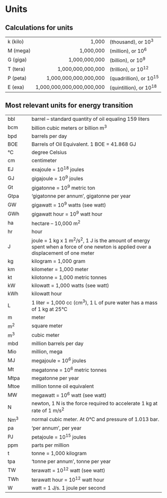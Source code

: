 # Units

## Calculations for units

<table class='table table-striped'>
  <tr>
    <td>k (kilo)</td>
    <td><div align='right'>1,000</div></td>
    <td>(thousand), or 10<sup>3</sup></td>
  </tr>
  <tr>
    <td>M (mega)</td>
    <td><div align='right'>1,000,000 </div></td>
    <td>(million), or 10<sup>6</sup></td>
  </tr>
  <tr>
    <td>G (giga)</td>
    <td><div align='right'>1,000,000,000 </div></td>
    <td>(billion), or 10<sup>9</sup></td>
  </tr>
  <tr>
    <td>T (tera)</td>
    <td><div align='right'>1,000,000,000,000 </div></td>
    <td>(trillion), or 10<sup>12</sup></td>
  </tr>
  <tr>
    <td>P (peta)</td>
    <td><div align='right'>1,000,000,000,000,000 </div></td>
    <td>(quadrillion), or 10<sup>15</sup></td>
  </tr>
  <tr>
    <td>E (exa)</td>
    <td><div align='right'>1,000,000,000,000,000,000</div></td>
    <td>(quintillion), or 10<sup>18</sup></td>
  </tr>
</table>

## Most relevant units for energy transition

<table class='table table-striped'>
  <col width='64'>
  <col width='454'>
  <tr>
    <td width='64'>bbl </td>
    <td width='454'>barrel – standard quantity of oil equaling 159 liters</td>
  </tr>
   <tr>
    <td>bcm </td>
    <td>billion cubic meters or billion m<sup>3</sup></td>
  </tr>
  <tr>
    <td>bpd </td>
    <td>barrels per day</td>
  </tr>
  <tr>
    <td>BOE </td>
    <td>Barrels of Oil Equivalent. 1 BOE = 41.868 GJ</td>
  </tr>
  <tr>
    <td>°C </td>
    <td>degree Celsius</td>
  </tr>
  <tr>
    <td>cm </td>
    <td>centimeter</td>
  </tr>
  <tr>
    <td>EJ </td>
    <td>exajoule = 10<sup>18</sup> joules </td>
  </tr>
  <tr>
    <td>GJ</td>
    <td>gigajoule = 10<sup>9</sup> joules</td>
  </tr>
  <tr>
    <td>Gt </td>
    <td>gigatonne = 10<sup>9</sup> metric ton </td>
  </tr>
  <tr>
    <td>Gtpa </td>
    <td>‘gigatonne per annum’, gigatonne per year</td>
  </tr>
  <tr>
    <td>GW </td>
    <td>gigawatt = 10<sup>9</sup> watts (see watt)</td>
  </tr>
  <tr>
    <td>GWh</td>
    <td>gigawatt hour = 10<sup>9</sup> watt hour</td>
  </tr>
  <tr>
    <td>ha </td>
    <td>hectare – 10,000 m<sup>2</sup></td>
  </tr>
  <tr>
    <td>hr </td>
    <td>hour</td>
  </tr>
  <tr>
    <td>J</td>
    <td>joule = 1 kg x 1 m<sup>2</sup>/s<sup>2</sup>, 1 J is the amount of energy spent when a force of one newton is applied over a displacement of one meter</td>
  </tr>
  <tr>
    <td>kg </td>
    <td>kilogram = 1,000 gram</td>
  </tr>
  <tr>
    <td>km </td>
    <td>kilometer = 1,000 meter</td>
  </tr>
  <tr>
    <td>kt </td>
    <td>kilotonne = 1,000    metric tonnes </td>
  </tr>
  <tr>
    <td>kW </td>
    <td>kilowatt = 1,000 watts (see watt)</td>
  </tr>
  <tr>
    <td>kWh </td>
    <td>kilowatt hour</td>
  </tr>
 <tr>
    <td>L</td>
    <td>1 liter = 1,000 cc (cm<sup>3</sup>), 1 L of pure water has a mass of 1 kg at 25°C</td>
  </tr>
  <tr>
    <td>m </td>
    <td>meter</td>
  </tr>
  <tr>
    <td>m<sup>2</sup> </td>
    <td>square meter </td>
  </tr>
  <tr>
    <td>m<sup>3</sup> </td>
    <td>cubic meter </td>
  </tr>
  <tr>
    <td>mbd </td>
    <td>million barrels per day</td>
  </tr>
  <tr>
    <td>Mio </td>
    <td>million, mega</td>
  </tr>
  <tr>
    <td>MJ </td>
    <td>megajoule = 10<sup>6</sup> joules </td>
  </tr>
  <tr>
    <td>Mt </td>
    <td>megatonne = 10<sup>6</sup> metric tonnes</td>
  </tr>
  <tr>
    <td>Mtpa </td>
    <td>megatonne per year</td>
  </tr>
  <tr>
    <td>Mtoe </td>
    <td>million tonne oil equivalent</td>
  </tr>
  <tr>
    <td>MW </td>
    <td>megawatt = 10<sup>6</sup> watt (see watt)</td>
  </tr>
  <tr>
    <td>N</td>
    <td>newton, 1 N is the force required to accelerate 1 kg at rate of 1 m/s<sup>2</sup></td>
  </tr>
  <tr>
    <td>Nm<sup>3 </sup></td>
    <td>normal cubic meter. At 0°C and pressure of 1.013 bar.</td>
  </tr>
  <tr>
    <td>pa</td>
    <td>‘per annum’, per year</td>
  </tr>
  <tr>
    <td>PJ </td>
    <td>petajoule = 10<sup>15</sup> joules </td>
  </tr>
  <tr>
    <td>ppm </td>
    <td>parts per million</td>
  </tr>
  <tr>
    <td>t </td>
    <td>tonne = 1,000 kilogram </td>
  </tr>
  <tr>
    <td>tpa </td>
    <td>‘tonne per annum’, tonne per year</td>
  </tr>
  <tr>
    <td>TW </td>
    <td>terawatt = 10<sup>12</sup> watt (see watt)</td>
  </tr>
  <tr>
    <td>TWh </td>
    <td>terawatt hour = 10<sup>12</sup> watt hour </td>
  </tr>
  <tr>
    <td>W</td>
    <td>watt = 1 J/s. 1 joule per second</td>
  </tr>
</table>
